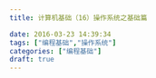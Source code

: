 ```yaml
---
title: 计算机基础（16）操作系统之基础篇

date: 2016-03-23 14:39:34
tags: ["编程基础","操作系统"]
categories: ["编程基础"]
draft: true
---
```

